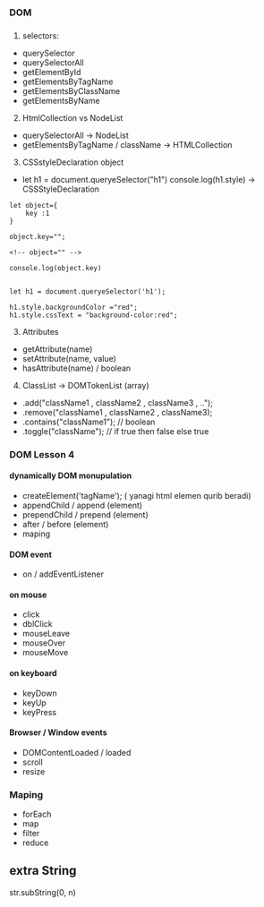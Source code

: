 ### DOM

### 

1. selectors: 

- querySelector 
- querySelectorAll
- getElementById 
- getElementsByTagName
- getElementsByClassName
- getElementsByName

2. HtmlCollection vs NodeList

- querySelectorAll -> NodeList
- getElementsByTagName / className -> HTMLCollection

3. CSSstyleDeclaration object
- let h1 = document.queryeSelector("h1") 
console.log(h1.style) -> CSSStyleDeclaration

```
let object={
    key :1
}

object.key="";

<!-- object="" -->

console.log(object.key)


let h1 = document.queryeSelector('h1');

h1.style.backgroundColor ="red";
h1.style.cssText = "background-color:red";

```

3. Attributes

- getAttribute(name)
- setAttribute(name, value)
- hasAttribute(name) / boolean

4. ClassList -> DOMTokenList (array)
- .add("className1 , className2 , className3 , ..");
- .remove("className1 , className2 , className3);
- .contains("className1"); // boolean
- .toggle("className"); // if true then false else true


### DOM Lesson 4

####  dynamically DOM monupulation

- createElement('tagName'); ( yanagi html elemen qurib beradi)
- appendChild / append (element)
- prependChild / prepend (element)
- after / before (element)
- maping

#### DOM event

- on / addEventListener

#### on mouse

- click 
- dblClick
- mouseLeave
- mouseOver
- mouseMove

#### on keyboard

- keyDown
- keyUp
- keyPress

#### Browser / Window events

- DOMContentLoaded / loaded
- scroll
- resize

### Maping

- forEach
- map
- filter 
- reduce


## extra String 

str.subString(0, n)


















